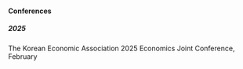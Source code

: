 

#### Conferences
##### 2025
The Korean Economic Association 2025 Economics Joint Conference, February
